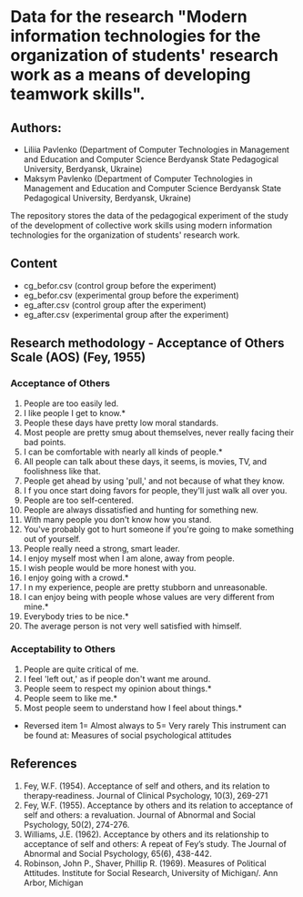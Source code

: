 # Data for the research "Modern information technologies for the organization of students' research work as a means of developing teamwork skills".

## Authors:

- Liliia Pavlenko (Department of Computer Technologies in Management and Education and Computer Science Berdyansk State Pedagogical University, Berdyansk, Ukraine)
- Maksym Pavlenko (Department of Computer Technologies in Management and Education and Computer Science Berdyansk State Pedagogical University, Berdyansk, Ukraine)


The repository stores the data of the pedagogical experiment of the study of the development of collective work skills using modern information technologies for the organization of students' research work.

## Content

- cg_befor.csv (control group before the experiment)
- eg_befor.csv (experimental group before the experiment)
- eg_after.csv (control group after the experiment)
- eg_after.csv (experimental group after the experiment)


## Research methodology - Acceptance of Others Scale (AOS) (Fey‚ 1955)

### Acceptance of Others

1. People are too easily led.
2. I like people I get to know.*
3. People these days have pretty low moral standards.
4. Most people are pretty smug about themselves‚ never really facing their bad points.
5. I can be comfortable with nearly all kinds of people.*
6. All people can talk about these days‚ it seems‚ is movies‚ TV‚ and foolishness like that.
7. People get ahead by using 'pull‚' and not because of what they know.
8. I f you once start doing favors for people‚ they'll just walk all over you.
9. People are too self-centered.
10. People are always dissatisfied and hunting for something new.
11. With many people you don't know how you stand.
12. You've probably got to hurt someone if you're going to make something out of yourself.
13. People really need a strong‚ smart leader.
14. I enjoy myself most when I am alone‚ away from people.
15. I wish people would be more honest with you.
16. I enjoy going with a crowd.*
17. I n my experience‚ people are pretty stubborn and unreasonable.
18. I can enjoy being with people whose values are very different from mine.*
19. Everybody tries to be nice.*
20. The average person is not very well satisfied with himself.

### Acceptability to Others
1. People are quite critical of me.
2. I feel 'left out‚' as if people don't want me around.
3. People seem to respect my opinion about things.*
4. People seem to like me.*
5. Most people seem to understand how I feel about things.*

* Reversed item
1= Almost always to 5= Very rarely
This instrument can be found at: Measures of social psychological attitudes

## References

1. Fey‚ W.F. (1954). Acceptance of self and others‚ and its relation to therapy‐readiness. Journal of Clinical Psychology‚ 10(3)‚ 269-271
2. Fey‚ W.F. (1955). Acceptance by others and its relation to acceptance of self and others: a revaluation. Journal of Abnormal and Social Psychology‚ 50(2)‚ 274-276.
3. Williams‚ J.E. (1962). Acceptance by others and its relationship to acceptance of self and others: A repeat of Fey’s study. The Journal of Abnormal and Social Psychology‚ 65(6)‚ 438-442.
4. Robinson‚ John P.‚ Shaver‚ Phillip R. (1969). Measures of Political Attitudes. Institute for Social Research‚ University of Michigan/. Ann Arbor‚ Michigan
